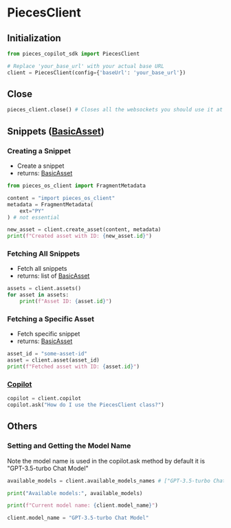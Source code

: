# PiecesClient
## Initialization
```python
from pieces_copilot_sdk import PiecesClient

# Replace 'your_base_url' with your actual base URL
client = PiecesClient(config={'baseUrl': 'your_base_url'})
```

## Close
```python
pieces_client.close() # Closes all the websockets you should use it at the end
```
## Snippets ([BasicAsset](./basic_asset.md))
### Creating a Snippet
- Create a snippet 
- returns: [BasicAsset](./basic_asset.md)

```python
from pieces_os_client import FragmentMetadata

content = "import pieces_os_client"
metadata = FragmentMetadata(
    ext="PY"
) # not essential

new_asset = client.create_asset(content, metadata)
print(f"Created asset with ID: {new_asset.id}")
```

### Fetching All Snippets
- Fetch all snippets
- returns: list of [BasicAsset](./basic_asset.md)

```python
assets = client.assets()
for asset in assets:
    print(f"Asset ID: {asset.id}")
```

### Fetching a Specific Asset
- Fetch specific snippet
- returns: [BasicAsset](./basic_asset.md)

```python
asset_id = "some-asset-id"
asset = client.asset(asset_id)
print(f"Fetched asset with ID: {asset.id}")
```

### [Copilot](./copilot.md)

```python
copilot = client.copilot
copilot.ask("How do I use the PiecesClient class?")
```

## Others
### Setting and Getting the Model Name
Note the model name is used in the copilot.ask method by default it is "GPT-3.5-turbo Chat Model"

```python
available_models = client.available_models_names # ["GPT-3.5-turbo Chat Model","GPT-4o Mini Chat Model",....]

print("Available models:", available_models)

print(f"Current model name: {client.model_name}")

client.model_name = "GPT-3.5-turbo Chat Model"
```


